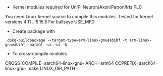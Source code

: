 * Kernel modules required for UniPi Neuron/Axon/Patron/Iris PLC

You need Linux kernel source to compile this modules.
Tested for kernel versions 4.11 .. 5.15.5
For bullseye USE_MFD

* Create package with

```
.dpkg-buildpackage --target-type=arm-linux-gnueabihf -t arm-linux-gnueabihf -aarmhf -uc -us -b
```

* To cross-compile modules

CROSS_COMPILE=aarch64-linux-gnu- ARCH=arm64 CCPREFIX=aarch64-linux-gnu- make LINUX_DIR_PATH=<path to linux src tree>

